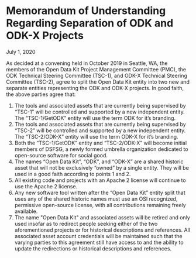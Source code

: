# Memorandum of Understanding Regarding Separation of ODK and ODK-X Projects

July 1, 2020

As decided at a convening held in October 2019 in Seattle, WA, the members of the Open Data Kit Project Management Committee (PMC), the ODK Technical Steering Committee (TSC-1), and ODK-X Technical Steering Committee (TSC-2), agree to split the Open Data Kit entity into two new and separate entities representing the ODK and ODK-X projects. In good faith, the above parties agree that:

1. The tools and associated assets that are currently being supervised by “TSC-1” will be controlled and supported by a new independent entity. The “TSC-1/GetODK” entity will use the term ODK for it’s branding.
1. The tools and associated assets that are currently being supervised by “TSC-2” will be controlled and supported by a new independent entity. The “TSC-2/ODK-X” entity will use the term ODK-X for it’s branding.
1. Both the “TSC-1/GetODK” entity and “TSC-2/ODK-X” will become initial members of DSFSG, a newly formed umbrella organization dedicated to open-source software for social good.
1. The names “Open Data Kit”, “ODK”, and “ODK-X” are a shared historic asset that will not be exclusively “owned” by a single entity. They will be used in a good faith according to points 1 and 2.
1. All existing code and projects with an Apache 2 license will continue to use the Apache 2 license.
1. Any new software tool written after the “Open Data Kit” entity split that uses any of the shared historic names must use an OSI recognized, permissive open-source license, with all contributions remaining freely available.
1. The name "Open Data Kit" and associated assets will be retired and only used insofar as to redirect people seeking either of the two aforementioned projects or for historical descriptions and references. All associated asset account credentials will be maintained such that the varying parties to this agreement still have access to and the ability to update the redirections or historical descriptions and references.
